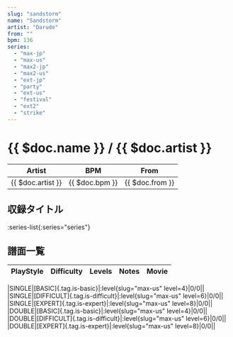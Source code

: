 ```yaml
---
slug: "sandstorm"
name: "Sandstorm"
artist: "Darude"
from: ""
bpm: 136
series:
  - "max-jp"
  - "max-us"
  - "max2-jp"
  - "max2-us"
  - "ext-jp"
  - "party"
  - "ext-us"
  - "festival"
  - "ext2"
  - "strike"
---
```


# {{ $doc.name }} / {{ $doc.artist }}

|Artist|BPM|From|
|------|---|----|
|{{ $doc.artist }}|{{ $doc.bpm }}|{{ $doc.from }}|

## 収録タイトル

:series-list{:series="series"}

## 譜面一覧

|PlayStyle|Difficulty|Levels|Notes|Movie|
|---------|----------|------|-----|-----|
<!-- max-us -->
|SINGLE|[BASIC]{.tag.is-basic}|:level{slug="max-us" level=4}|0/0||
|SINGLE|[DIFFICULT]{.tag.is-difficult}|:level{slug="max-us" level=6}|0/0||
|SINGLE|[EXPERT]{.tag.is-expert}|:level{slug="max-us" level=8}|0/0||
|DOUBLE|[BASIC]{.tag.is-basic}|:level{slug="max-us" level=4}|0/0||
|DOUBLE|[DIFFICULT]{.tag.is-difficult}|:level{slug="max-us" level=6}|0/0||
|DOUBLE|[EXPERT]{.tag.is-expert}|:level{slug="max-us" level=8}|0/0||
